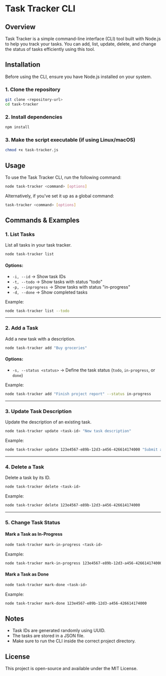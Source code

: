 # Task Tracker CLI

## Overview
Task Tracker is a simple command-line interface (CLI) tool built with Node.js to help you track your tasks. You can add, list, update, delete, and change the status of tasks efficiently using this tool.

## Installation
Before using the CLI, ensure you have Node.js installed on your system.

### **1. Clone the repository**
```sh
git clone <repository-url>
cd task-tracker
```

### **2. Install dependencies**
```sh
npm install
```

### **3. Make the script executable** (if using Linux/macOS)
```sh
chmod +x task-tracker.js
```

## Usage
To use the Task Tracker CLI, run the following command:
```sh
node task-tracker <command> [options]
```

Alternatively, if you've set it up as a global command:
```sh
task-tracker <command> [options]
```

## Commands & Examples

### **1. List Tasks**
List all tasks in your task tracker.
```sh
node task-tracker list
```

#### Options:
- `-i, --id` → Show task IDs
- `-t, --todo` → Show tasks with status "todo"
- `-p, --inprogress` → Show tasks with status "in-progress"
- `-d, --done` → Show completed tasks

Example:
```sh
node task-tracker list --todo
```

---
### **2. Add a Task**
Add a new task with a description.
```sh
node task-tracker add "Buy groceries"
```

#### Options:
- `-s, --status <status>` → Define the task status (`todo`, `in-progress`, or `done`)

Example:
```sh
node task-tracker add "Finish project report" --status in-progress
```

---
### **3. Update Task Description**
Update the description of an existing task.
```sh
node task-tracker update <task-id> "New task description"
```
Example:
```sh
node task-tracker update 123e4567-e89b-12d3-a456-426614174000 "Submit assignment"
```

---
### **4. Delete a Task**
Delete a task by its ID.
```sh
node task-tracker delete <task-id>
```
Example:
```sh
node task-tracker delete 123e4567-e89b-12d3-a456-426614174000
```

---
### **5. Change Task Status**
#### Mark a Task as In-Progress
```sh
node task-tracker mark-in-progress <task-id>
```
Example:
```sh
node task-tracker mark-in-progress 123e4567-e89b-12d3-a456-426614174000
```

#### Mark a Task as Done
```sh
node task-tracker mark-done <task-id>
```
Example:
```sh
node task-tracker mark-done 123e4567-e89b-12d3-a456-426614174000
```

## Notes
- Task IDs are generated randomly using UUID.
- The tasks are stored in a JSON file.
- Make sure to run the CLI inside the correct project directory.

## License
This project is open-source and available under the MIT License.

